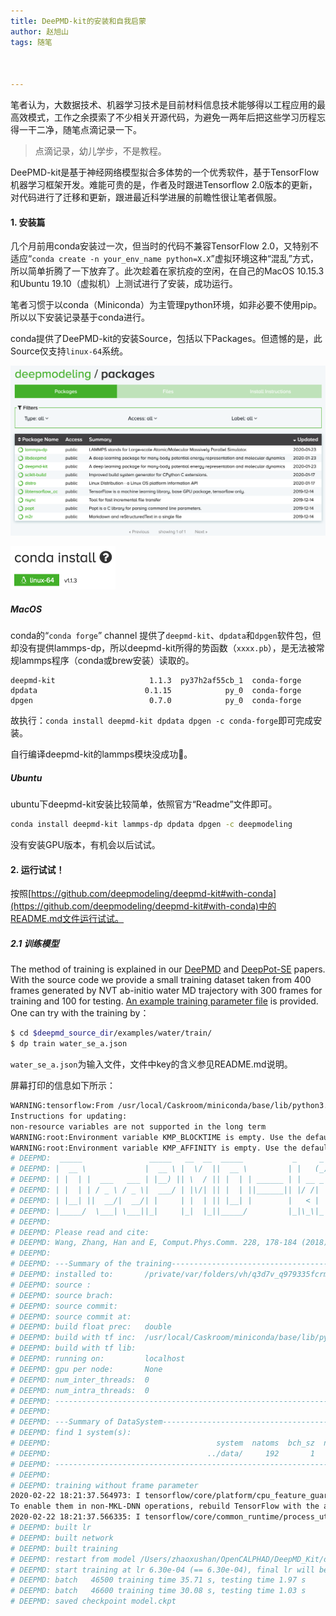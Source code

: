 ```yaml
---
title: DeePMD-kit的安装和自我启蒙
author: 赵旭山
tags: 随笔



---
```


笔者认为，大数据技术、机器学习技术是目前材料信息技术能够得以工程应用的最高效模式，工作之余摸索了不少相关开源代码，为避免一两年后把这些学习历程忘得一干二净，随笔点滴记录一下。

> 点滴记录，幼儿学步，不是教程。

DeePMD-kit是基于神经网络模型拟合多体势的一个优秀软件，基于TensorFlow机器学习框架开发。难能可贵的是，作者及时跟进Tensorflow 2.0版本的更新，对代码进行了迁移和更新，跟进最近科学进展的前瞻性很让笔者佩服。

#### 1. 安装篇

几个月前用conda安装过一次，但当时的代码不兼容TensorFlow 2.0，又特别不适应“`conda create -n your_env_name python=X.X`”虚拟环境这种“混乱”方式，所以简单折腾了一下放弃了。此次趁着在家抗疫的空闲，在自己的MacOS 10.15.3和Ubuntu 19.10（虚拟机）上测试进行了安装，成功运行。

笔者习惯于以conda（Miniconda）为主管理python环境，如非必要不使用pip。所以以下安装记录基于conda进行。

conda提供了DeePMD-kit的安装Source，包括以下Packages。但遗憾的是，此Source仅支持`linux-64`系统。

![](/assets/images/condaDeepmodelingSource202002221313.png)

<img src="/assets/images/deepmdOnlySupportLinux202002221318.png" style="zoom:50%;" />

##### **MacOS**

conda的“`conda forge`” channel 提供了`deepmd-kit`、`dpdata`和`dpgen`软件包，但却没有提供lammps-dp，所以deepmd-kit所得的势函数（`xxxx.pb`），是无法被常规lammps程序（conda或brew安装）读取的。

```
deepmd-kit                     1.1.3  py37h2af55cb_1  conda-forge
dpdata                        0.1.15            py_0  conda-forge
dpgen                          0.7.0            py_0  conda-forge
```

故执行：`conda install deepmd-kit dpdata dpgen -c conda-forge`即可完成安装。

自行编译deepmd-kit的lammps模块没成功🥵。

##### Ubuntu

ubuntu下deepmd-kit安装比较简单，依照官方“Readme”文件即可。

```bash
conda install deepmd-kit lammps-dp dpdata dpgen -c deepmodeling
```

没有安装GPU版本，有机会以后试试。

#### 2. 运行试试！

按照[https://github.com/deepmodeling/deepmd-kit#with-conda](https://github.com/deepmodeling/deepmd-kit#with-conda)中的README.md文件运行试试。

##### 2.1 训练模型

The method of training is explained in our [DeePMD](https://journals.aps.org/prl/abstract/10.1103/PhysRevLett.120.143001) and [DeepPot-SE](https://arxiv.org/abs/1805.09003) papers. With the source code we provide a small training dataset taken  from 400 frames generated by NVT ab-initio water MD trajectory with 300  frames for training and 100 for testing. [An example training parameter file](https://github.com/deepmodeling/deepmd-kit/blob/master/examples/water/train/water_se_a.json) is provided. One can try with the training by：

```bash
$ cd $deepmd_source_dir/examples/water/train/
$ dp train water_se_a.json
```

`water_se_a.json`为输入文件，文件中key的含义参见README.md说明。

屏幕打印的信息如下所示：

```bash
WARNING:tensorflow:From /usr/local/Caskroom/miniconda/base/lib/python3.7/site-packages/tensorflow_core/python/compat/v2_compat.py:65: disable_resource_variables (from tensorflow.python.ops.variable_scope) is deprecated and will be removed in a future version.
Instructions for updating:
non-resource variables are not supported in the long term
WARNING:root:Environment variable KMP_BLOCKTIME is empty. Use the default value 0
WARNING:root:Environment variable KMP_AFFINITY is empty. Use the default value granularity=fine,verbose,compact,1,0
# DEEPMD:  _____               _____   __  __  _____           _     _  _   
# DEEPMD: |  __ \             |  __ \ |  \/  ||  __ \         | |   (_)| |  
# DEEPMD: | |  | |  ___   ___ | |__) || \  / || |  | | ______ | | __ _ | |_ 
# DEEPMD: | |  | | / _ \ / _ \|  ___/ | |\/| || |  | ||______|| |/ /| || __|
# DEEPMD: | |__| ||  __/|  __/| |     | |  | || |__| |        |   < | || |_ 
# DEEPMD: |_____/  \___| \___||_|     |_|  |_||_____/         |_|\_\|_| \__|
# DEEPMD: 
# DEEPMD: Please read and cite:
# DEEPMD: Wang, Zhang, Han and E, Comput.Phys.Comm. 228, 178-184 (2018)
# DEEPMD: 
# DEEPMD: ---Summary of the training---------------------------------------
# DEEPMD: installed to:       /private/var/folders/vh/q3d7v_q979335fcrm08vzq080000gn/T/pip-install-97l0h97e/deepmd-kit/_skbuild/macosx-10.15-x86_64-3.7/cmake-install
# DEEPMD: source :            
# DEEPMD: source brach:       
# DEEPMD: source commit:      
# DEEPMD: source commit at:   
# DEEPMD: build float prec:   double
# DEEPMD: build with tf inc:  /usr/local/Caskroom/miniconda/base/lib/python3.7/site-packages/tensorflow_core/include
# DEEPMD: build with tf lib:  
# DEEPMD: running on:         localhost
# DEEPMD: gpu per node:       None
# DEEPMD: num_inter_threads:  0
# DEEPMD: num_intra_threads:  0
# DEEPMD: -----------------------------------------------------------------
# DEEPMD: 
# DEEPMD: ---Summary of DataSystem-----------------------------------------
# DEEPMD: find 1 system(s):
# DEEPMD:                                     system  natoms  bch_sz  n_bch
# DEEPMD:                                   ../data/     192       1    300
# DEEPMD: -----------------------------------------------------------------
# DEEPMD: 
# DEEPMD: training without frame parameter
2020-02-22 18:21:37.564973: I tensorflow/core/platform/cpu_feature_guard.cc:145] This TensorFlow binary is optimized with Intel(R) MKL-DNN to use the following CPU instructions in performance critical operations:  SSE4.1 SSE4.2 AVX AVX2 FMA
To enable them in non-MKL-DNN operations, rebuild TensorFlow with the appropriate compiler flags.
2020-02-22 18:21:37.566335: I tensorflow/core/common_runtime/process_util.cc:115] Creating new thread pool with default inter op setting: 8. Tune using inter_op_parallelism_threads for best performance.
# DEEPMD: built lr
# DEEPMD: built network
# DEEPMD: built training
# DEEPMD: restart from model /Users/zhaoxushan/OpenCALPHAD/DeepMD_Kit/deepmd-kit/examples/water/train/model.ckpt
# DEEPMD: start training at lr 6.30e-04 (== 6.30e-04), final lr will be 3.58e-04
# DEEPMD: batch   46500 training time 35.71 s, testing time 1.97 s
# DEEPMD: batch   46600 training time 30.08 s, testing time 1.03 s
# DEEPMD: saved checkpoint model.ckpt
```



